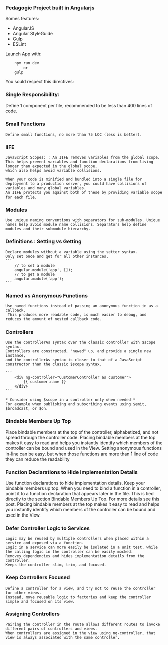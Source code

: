 ### Pedagogic Project built in Angularjs

Somes features: 

* AngularJS 
* Angular StyleGuide
* Gulp
* ESLint


Launch App with:

```
    npm run dev
        or 
    gulp
```


You sould respect this directives:

### Single Responsibility: 
 Define 1 component per file, recommended to be less than 400 lines of code.

### Small Functions
    Define small functions, no more than 75 LOC (less is better).

### IIFE
    JavaScript Scopes: : An IIFE removes variables from the global scope. 
    This helps prevent variables and function declarations from living longer than expected in the global scope,
    which also helps avoid variable collisions.

    When your code is minified and bundled into a single file for deployment to a production server, you could have collisions of variables and many global variables. 
    An IIFE protects you against both of these by providing variable scope for each file.

### Modules
    Use unique naming conventions with separators for sub-modules. Unique names help avoid module name collisions. Separators help define modules and their submodule hierarchy. 

### Definitions : Setting vs Getting
    Declare modules without a variable using the setter syntax.
    Only set once and get for all other instances.
    ```
        // to set a module
        angular.module('app', []);
        // to get a module
        angular.module('app');
    ```

### Named vs Anonymous Functions
    Use named functions instead of passing an anonymous function in as a callback.
     This produces more readable code, is much easier to debug, and reduces the amount of nested callback code.

### Controllers
    Use the controllerAs syntax over the classic controller with $scope syntax.
    Controllers are constructed, "newed" up, and provide a single new instance, 
    and the controllerAs syntax is closer to that of a JavaScript constructor than the classic $scope syntax.

    ```
        <div ng-controller="CustomerController as customer">
            {{ customer.name }}
        </div>
    ```

    * Consider using $scope in a controller only when needed *
    For example when publishing and subscribing events using $emit, $broadcast, or $on.


### Bindable Members Up Top
  Place bindable members at the top of the controller, alphabetized, and not spread through the controller code.
  Placing bindable members at the top makes it easy to read and helps you instantly identify which members of the controller can be bound and used in the View.
  Setting anonymous functions in-line can be easy, but when those functions are more than 1 line of code they can reduce the readability

### Function Declarations to Hide Implementation Details
   Use function declarations to hide implementation details. Keep your bindable members up top. When you need to bind a function in a controller, point it to a function declaration that appears later in the file. This is tied directly to the section Bindable Members Up Top. For more details see this post.
   Placing bindable members at the top makes it easy to read and helps you instantly identify which members of the controller
   can be bound and used in the View. 

### Defer Controller Logic to Services
    Logic may be reused by multiple controllers when placed within a service and exposed via a function.
    Logic in a service can more easily be isolated in a unit test, while the calling logic in the controller can be easily mocked.
    Removes dependencies and hides implementation details from the controller.
    Keeps the controller slim, trim, and focused.

### Keep Controllers Focused
    Define a controller for a view, and try not to reuse the controller for other views. 
    Instead, move reusable logic to factories and keep the controller simple and focused on its view.

### Assigning Controllers
    Pairing the controller in the route allows different routes to invoke different pairs of controllers and views. 
    When controllers are assigned in the view using ng-controller, that view is always associated with the same controller.


